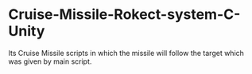 # Cruise-Missile-Rokect-system-C-Unity
Its Cruise Missile scripts in which the missile will follow the target which was given by main script.
